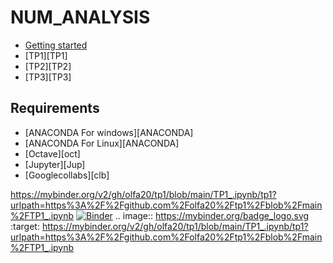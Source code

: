 
# NUM_ANALYSIS
<!-- START doctoc generated TOC please keep comment here to allow auto update -->
<!-- DON'T EDIT THIS SECTION, INSTEAD RE-RUN doctoc TO UPDATE -->



- [Getting started](#getting-started)
- [TP1][TP1]
- [TP2][TP2]
- [TP3][TP3]


<!-- END doctoc generated TOC please keep comment here to allow auto update -->

## Requirements

* [ANACONDA For windows][ANACONDA] 
* [ANACONDA For Linux][ANACONDA]
* [Octave][oct]
* [Jupyter][Jup]
* [Googlecollabs][clb]

https://mybinder.org/v2/gh/olfa20/tp1/blob/main/TP1_.ipynb/tp1?urlpath=https%3A%2F%2Fgithub.com%2Folfa20%2Ftp1%2Fblob%2Fmain%2FTP1_.ipynb
[![Binder](https://mybinder.org/badge_logo.svg)](https://mybinder.org/v2/gh/olfa20/tp1/blob/main/TP1_.ipynb/tp1?urlpath=https%3A%2F%2Fgithub.com%2Folfa20%2Ftp1%2Fblob%2Fmain%2FTP1_.ipynb)
.. image:: https://mybinder.org/badge_logo.svg
 :target: https://mybinder.org/v2/gh/olfa20/tp1/blob/main/TP1_.ipynb/tp1?urlpath=https%3A%2F%2Fgithub.com%2Folfa20%2Ftp1%2Fblob%2Fmain%2FTP1_.ipynb
